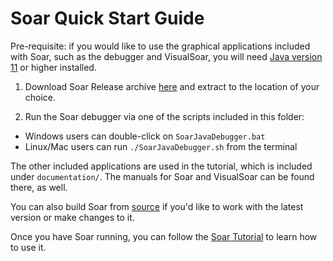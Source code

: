 # Soar Quick Start Guide

<!-- TODO: face palm emoji: 🤦 please just restructure the release to simplify
this for everyone -->

Pre-requisite: if you would like to use the graphical applications included with
Soar, such as the debugger and VisualSoar, you will need
[Java version 11](https://adoptium.net/temurin/releases/?variant=openjdk11) or
higher installed.

1.  Download Soar Release archive
[here](https://github.com/SoarGroup/Soar/releases/download/releases%2F{{soar_version}}/Soar-Release-{{soar_version}}.zip)<!-- markdown-link-check-disable-line -->
and extract to the location of your choice.

2.  Run the Soar debugger via one of the scripts included in this folder:

*   Windows users can double-click on `SoarJavaDebugger.bat`
*   Linux/Mac users can run `./SoarJavaDebugger.sh` from the terminal

The other included applications are used in the tutorial, which is included under
`documentation/`. The manuals for Soar and VisualSoar can be found there, as
well.

You can also build Soar from [source](https://github.com/SoarGroup/Soar) if
you'd like to work with the latest version or make changes to it.

Once you have Soar running, you can follow the
[Soar Tutorial](../tutorials/soar_tutorial/index.md) to learn how to use it.
